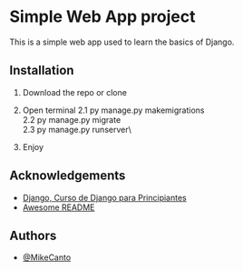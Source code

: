 
# Simple Web App project


This is a simple web app used to learn the basics of Django.

## Installation

1. Download the repo or clone
2. Open terminal
2.1 py manage.py makemigrations\
2.2 py manage.py migrate\
2.3 py manage.py runserver\

3. Enjoy



## Acknowledgements

 - [Django, Curso de Django para Principiantes](https://www.youtube.com/watch?v=T1intZyhXDU)
 - [Awesome README](https://github.com/matiassingers/awesome-readme)
 


## Authors

- [@MikeCanto](https://github.com/MikeCanto)

